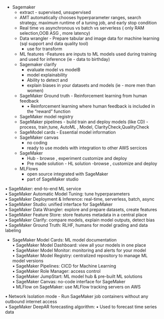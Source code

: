 
 * Sagemaker
   * extract -  supervised, unsupervised
   * AMT automatically chooses hyperparameter ranges, search strategy, maximum runtime of a tuning job, and early stop condition
   * Real time vs asynchronous vs  batch vs serverless ( only RAM selection,OOB ASG , more latency)
   * Data wrangler - Prepare tabular and image data for machine learning (sql support and data quality tool)
      * use for transform 
   * ML features -Features are inputs to ML models used during training and used for inference (ie - data to birthday)
   * Sagemaker clarify
       *  evaluate model vs modelB
       *  model explainability
       *  Ability to detect and
       *  explain biases in your datasets and models (ie - more men than women)
    * SageMaker Ground truth - Reinforcement learning from human feedback
       * • Reinforcement learning where human feedback is included in the “reward” function
    * SageMaker model registry
    * SageMaker pipelines - build train and deploy models (like CD) - process, train,tune, AutoML  , Model, ClarityCheck,QualityCheck
    * SageModel cards - Essential model information
    * SageMaker canvas
      * no coding
      * ready to use models with integration to other AWS sercices 
    * SageMaker
       * Hub - browse , experiment  customize and deploy 
       * Pre made solution - HL solution -browse ,  customize and deploy 
    * MLFlows
       * open source integrated with SageMaker
       * part of SageMaker studio
     
    

• SageMaker: end-to-end ML service  
• SageMaker Automatic Model Tuning: tune hyperparameters  
• SageMaker Deployment & Inference: real-time, serverless, batch, async  
• SageMaker Studio: unified interface for SageMaker  
• SageMaker Data Wrangler: explore and prepare datasets, create features  
• SageMaker Feature Store: store features metadata in a central place  
• SageMaker Clarify: compare models, explain model outputs, detect bias  
• SageMaker Ground Truth: RLHF, humans for model grading and data labeling  
* SageMaker Model Cards: ML model documentation  
• SageMaker Model Dashboard: view all your models in one place  
• SageMaker Model Monitor: monitoring and alerts for your model  
• SageMaker Model Registry: centralized repository to manage ML model versions  
• SageMaker Pipelines: CICD for Machine Learning  
• SageMaker Role Manager: access control  
• SageMaker JumpStart: ML model hub & pre-built ML solutions  
• SageMaker Canvas: no-code interface for SageMaker  
• MLFlow on SageMaker: use MLFlow tracking servers on AWS  

• Network Isolation mode - Run SageMaker job containers without any outbound internet access  
• SageMaker DeepAR forecasting algorithm: • Used to forecast time series data  
